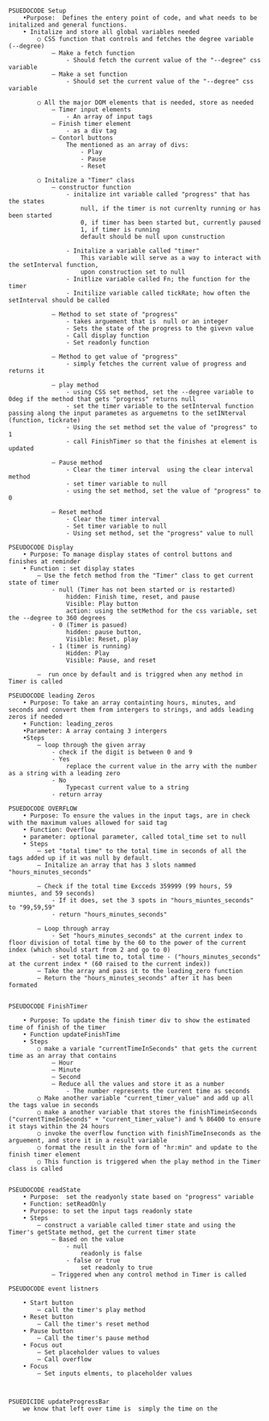 

    PSUEDOCODE Setup
        •Purpose:  Defines the entery point of code, and what needs to be initalized and general functions.
        • Initalize and store all global variables needed
            ○ CSS function that controls and fetches the degree variable (--degree)
                — Make a fetch function
                    - Should fetch the current value of the "--degree" css variable
                — Make a set function
                    - Should set the current value of the "--degree" css variable
                
            ○ All the major DOM elements that is needed, store as needed  
                — Timer input elements 
                    - An array of input tags
                — Finish timer element 
                    - as a div tag
                — Contorl buttons 
                    The mentioned as an array of divs:
                        - Play 
                        - Pause 
                        - Reset 

            ○ Initalize a "Timer" class
                — constructor function
                    - initalize int variable called "progress" that has the states
                        null, if the timer is not currenlty running or has been started
                        0, if timer has been started but, currently paused
                        1, if timer is running
                        default should be null upon cunstruction

                    - Initalize a variable called "timer"
                        This variable will serve as a way to interact with the setInterval function, 
                        upon construction set to null
                    - Initlize variable called Fn; the function for the timer
                    - Initilize variable called tickRate; how often the setInterval should be called
                
                — Method to set state of "progress"
                    - takes arguement that is  null or an integer
                    - Sets the state of the progress to the givevn value
                    - Call display function
                    - Set readonly function

                — Method to get value of "progress"
                    - simply fetches the current value of progress and returns it

                — play method 
                    - using CSS set method, set the --degree variable to 0deg if the method that gets "progress" returns null
                    - set the timer variable to the setInterval function passing along the input parametes as arguemetns to the setINterval (function, tickrate)
                    - Using the set method set the value of "progress" to 1
                    - call FinishTimer so that the finishes at element is updated

                — Pause method 
                    - Clear the timer interval  using the clear interval method
                    - set timer variable to null
                    - using the set method, set the value of "progress" to 0
                
                — Reset method 
                    - Clear the timer interval
                    - Set timer variable to null 
                    - Using set method, set the "progress" value to null

    PSEUDOCODE Display 
        • Purpose: To manage display states of control buttons and finishes at reminder 
        • Function : set display states 
            — Use the fetch method from the "Timer" class to get current state of timer
                - null (Timer has not been started or is restarted)
                    hidden: Finish time, reset, and pause
                    Visible: Play button
                    action: using the setMethod for the css variable, set the --degree to 360 degrees
                - 0 (Timer is pasued)
                    hidden: pause button, 
                    Visible: Reset, play   
                - 1 (timer is running)
                    Hidden: Play
                    Visible: Pause, and reset
            
            —  run once by default and is triggred when any method in Timer is called 

    PSEUDOCODE leading Zeros 
        • Purpose: To take an array containting hours, minutes, and seconds and convert them from intergers to strings, and adds leading zeros if needed
        • Function: leading_zeros
        •Parameter: A array containg 3 intergers
        •Steps
            — loop through the given array
                - check if the digit is between 0 and 9
                - Yes
                    replace the current value in the arry with the number as a string with a leading zero
                - No
                    Typecast current value to a string
                - return array

    PSUEDOCODE OVERFLOW 
        • Purpose: To ensure the values in the input tags, are in check with the maximum values allowed for said tag
        • Function: Overflow
        • parameter: optional parameter, called total_time set to null 
        • Steps
            — set "total time" to the total time in seconds of all the tags added up if it was null by default.
            — Initalize an array that has 3 slots nammed  "hours_minutes_seconds" 

            — Check if the total time Excceds 359999 (99 hours, 59 miuntes, and 59 seconds)
                - If it does, set the 3 spots in "hours_miuntes_seconds" to "99,59,59" 
                - return "hours_minutes_seconds"

            — Loop through array
                - Set "hours_minutes_seconds" at the current index to  floor division of total time by the 60 to the power of the current index (which should start from 2 and go to 0)          
                - set total time to, total time - ("hours_minutes_seconds" at the current index * (60 raised to the current index))
            — Take the array and pass it to the leading_zero function
            — Return the "hours_minutes_seconds" after it has been formated


    PSEUDOCODE FinishTimer

        • Purpose: To update the finish timer div to show the estimated time of finish of the timer
        • Function updateFinishTime
        • Steps
            ○ make a variale "currentTimeInSeconds" that gets the current time as an array that contains
                — Hour
                — Minute
                — Second
                — Reduce all the values and store it as a number 
                    - The number represents the current time as seconds
            ○ Make another variable "current_timer_value" and add up all the tags value in seconds
            ○ make a another variable that stores the finishTimeinSeconds ("currentTimeInSeconds" + "current_timer_value") and % 86400 to ensure it stays within the 24 hours
            ○ invoke the overflow function with finishTimeInseconds as the arguement, and store it in a result variable
            ○ format the result in the form of "hr:min" and update to the finish timer element
            ○ This function is triggered when the play method in the Timer class is called


    PSEUDOCODE readState
        • Purpose:  set the readyonly state based on "progress" variable
        • Function: setReadOnly
        • Purpose: to set the input tags readonly state
        • Steps  
            — construct a variable called timer state and using the Timer's getState method, get the current timer state
                — Based on the value 
                    - null
                        readonly is false
                    - false or true
                        set readonly to true 
                — Triggered when any control method in Timer is called
            
    PSEUDOCODE event listners
    
        • Start button
            — call the timer's play method
        • Reset button
            — Call the timer's reset method
        • Pause button
            — Call the timer's pause method
        • Focus out
            — Set placeholder values to values
            — Call overflow
        • Focus
            — Set inputs elments, to placeholder values



    PSUEDICIDE updateProgressBar
        we know that left over time is  simply the time on the